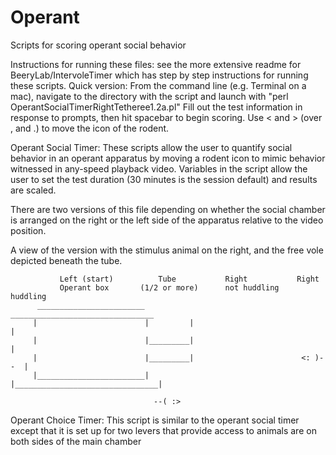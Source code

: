 # Operant
Scripts for scoring operant social behavior

Instructions for running these files: see the more extensive readme for BeeryLab/IntervoleTimer which has step by step instructions for running these scripts.
Quick version:
From the command line (e.g. Terminal on a mac), navigate to the directory with the script and launch with "perl OperantSocialTimerRightTetheree1.2a.pl" 
Fill out the test information in response to prompts, then hit spacebar to begin scoring.  Use < and > (over , and .) to move the icon of the rodent. 

Operant Social Timer:
These scripts allow the user to quantify social behavior in an operant apparatus by moving a rodent icon to mimic behavior witnessed in any-speed playback video. 
Variables in the script allow the user to set the test duration (30 minutes is the session default) and results are scaled.

There are two versions of this file depending on whether the social chamber is arranged on the right or the left side of the apparatus relative to the video position.


A view of the version with the stimulus animal on the right, and the free vole depicted beneath the tube.

               Left (start)          Tube           Right           Right
               Operant box       (1/2 or more)      not huddling    huddling
          ________________________           ________________________________ 
         |                        |         |                                |
         |                        |_________|                                |
         |                        |_________|                        <: )--  |
         |________________________|         |________________________________|

                                    --( :>                                 



Operant Choice Timer:
This script is similar to the operant social timer except that it is set up for two levers that provide access to animals are on both sides of the main chamber
